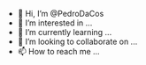 - 👋 Hi, I’m @PedroDaCos
- 👀 I’m interested in ...
- 🌱 I’m currently learning ...
- 💞️ I’m looking to collaborate on ...
- 📫 How to reach me ...

<!---
PedroDaCos/PedroDaCos is a ✨ special ✨ repository because its `README.md` (this file) appears on your GitHub profile.
You can click the Preview link to take a look at your changes.
--->
